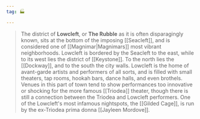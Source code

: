 ```yaml
---
tag: 🏭

---
```

> The district of **Lowcleft**, or **The Rubble** as it is often disparagingly known, sits at the bottom of the imposing [[Seacleft]], and is considered one of [[Magnimar|Magnimars]] most vibrant neighborhoods.  Lowcleft is bordered by the Seacleft to the east, while to its west lies the district of [[Keystone]].  To the north lies the [[Dockway]], and to the south the city walls. Lowcleft is the home of avant-garde artists and performers of all sorts, and is filled with small theaters, tap rooms, hookah bars, dance halls, and even brothels. Venues in this part of town tend to show performances too innovative or shocking for the more famous [[Triodea]] theater, though there is still a connection between the Triodea and Lowcleft performers. One of the Lowcleft's most infamous nightspots, the [[Gilded Cage]], is run by the ex-Triodea prima donna [[Jayleen Mordove]].








